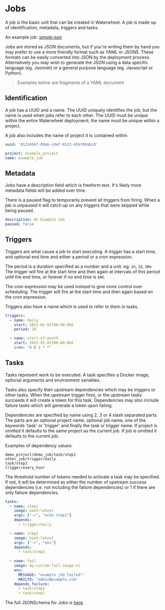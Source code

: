 # Jobs

A job is the basic unit that can be created in Waterwheel.
A job is made up of identification, metadata, triggers and tasks.

An example job: [simple.json](../sample/jobs/simple.json)

Jobs are stored as JSON documents, but if you're writing them by hand you may 
prefer to use a more friendly format such as YAML or JSON5. These formats 
can be easily converted into JSON by the deployment process. Alternatively you
may wish to generate the JSON using a data specific language (eg. Jsonnet) 
or a general purpose language (eg. Javascript or Python).

> Examples below are fragments of a YAML document

## Identification

A job has a UUID and a name. The UUID uniquely identifies the job, but the name
is used when jobs refer to each other. The UUID must be unique within the entire
Waterwheel deployment; the name must be unique within a project.

A job also includes the name of project it is contained within.

```yaml
uuid: '01234567-89ab-cdef-0123-456789abcd'

project: example_project
name: example_job
```

## Metadata

Jobs have a description field which is freeform text. It's likely more 
metadata fields will be added over time.

There is a paused flag to temporarily prevent all triggers from firing. When 
a job is unpaused it will catch up on any triggers that were skipped while 
being paused.

```yaml
description: An Example Job
paused: false
```

## Triggers

Triggers are what cause a job to start executing. A trigger has a start time,
and optional end time and either a period or a cron expression.

The period is a duration specified as a number and a unit. eg. `1h`, `1d`, `30m`
The trigger will fire at the start time and then again at intervals of this 
period until the end time, or forever if no end time is set.

The cron expression may be used instead to give more control over scheduling.
The trigger will fire at the start time and then again based on the cron 
expression.

Triggers also have a name which is used to refer to them in tasks.

```yaml
triggers:
  - name: daily
    start: 2022-01-01T00:00:00Z
    period: 1d

  - name: start-of-month
    start: 2022-01-01T00:00:00Z
    cron: "0 0 1 * *"
```

## Tasks

Tasks represent work to be executed. A task specifies a Docker image, 
optional arguments and environment variables.

Tasks also specify their upstream dependencies which may be triggers or 
other tasks. When the upstream trigger fires, or the upstream tasks succeeds 
it will create a token for this task. Dependencies may also include 
failure tasks which will generate a token upon failing.

Dependencies are specified by name using 2, 3 or 4 slash separated parts. 
The parts are an optional project name, optional job name, one of the 
keywords 'task' or 'trigger' and finally the task or trigger name. If 
project is omitted it defaults to the same project as the current job. If 
job is omitted it defaults to the current job.

Examples of dependency values:

```
demo_project/demo_job/task/step1
other_job/trigger/daily
task/step2
trigger/every_hour
```

The threshold number of tokens needed to activate a task may be specified. If 
not, it will be determined as either the number of upstream success dependencies
(i.e. not including the failure dependencies) or 1 if there are only failure 
dependencies.

```yaml
tasks:
  - name: step1
    image: bash:latest
    args: ["-c", "echo step1"]
    depends:
      - trigger/daily

  - name: step2
    image: bash:latest
    args: ["-c", "env"]
    depends:
      - task/step1
  
  - name: fail
    image: my-custom-fail-image:v1
    env:
      MESSAGE: "example job failed!"
      MAILTO: "admin@example.com"
    depends_failure:
      - task/step1
      - task/step2
```

The full JSONSchema for Jobs is [here](./job-schema.json).

